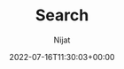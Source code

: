 ---
title: "Search"
date: 2022-07-16T11:30:03+00:00
layout: "search" # is necessary
# weight: 1
# aliases: ["/first"]
tags: ["FAQ"]
author: "Nijat"
# author: ["Me", "You"] # multiple authors
showToc: false
TocOpen: true
draft: false
hidemeta: true
comments: false
# canonicalURL: "https://canonical.url/to/page"
disableHLJS: true # to disable highlightjs
disableShare: true
disableHLJS: false
hideSummary: true
searchHidden: false
ShowReadingTime: false
ShowBreadCrumbs: false
ShowPostNavLinks: false
ShowWordCount: false
ShowRssButtonInSectionTermList: false
UseHugoToc: true
cover:
    image: "/img/info_black.png" # image path/url
    alt: "info" # alt text
    caption: "info" # display caption under cover
    relative: false # when using page bundles set this to true
    hidden: true # only hide on current single page
editPost:
    URL: "https://github.com/njts/blogoes/blob/main/content"
    Text: "Suggest Changes" # edit text
    appendFilePath: true # to append file path to Edit link
---